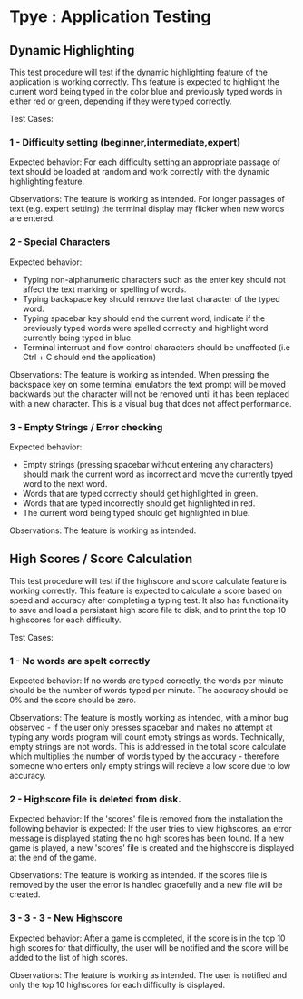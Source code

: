 # Tpye : Application Testing 

## Dynamic Highlighting 

This test procedure will test if the dynamic highlighting feature of the application is working correctly. This feature is expected to highlight the current word being typed in the color blue and previously typed words in either red or green, depending if they were typed correctly. 

Test Cases: 

### 1 - Difficulty setting (beginner,intermediate,expert)

Expected behavior: For each difficulty setting an appropriate passage of text should be loaded at random and work correctly with the dynamic highlighting feature. 

Observations: The feature is working as intended. For longer passages of text (e.g. expert setting) the terminal display may flicker when new words are entered.  

### 2 - Special Characters

Expected behavior: 
- Typing non-alphanumeric characters such as the enter key should not affect the text marking or spelling of words.
- Typing backspace key should remove the last character of the typed word.
- Typing spacebar key should end the current word, indicate if the previously typed words were spelled correctly and highlight word currently being typed in blue.
- Terminal interrupt and flow control characters should be unaffected (i.e Ctrl + C should end the application)

Observations: The feature is working as intended. When pressing the backspace key on some terminal emulators the text prompt will be moved backwards but the character will not be removed until it has been replaced with a new character. This is a visual bug that does not affect performance.

### 3 - Empty Strings / Error checking 

Expected behavior: 

- Empty strings (pressing spacebar without entering any characters) should mark the current word as incorrect and move the currently tpyed word to the next word.
- Words that are typed correctly should get highlighted in green. 
- Words that are typed incorrectly should get highlighted in red.
- The current word being typed should get highlighted in blue.

Observations: The feature is working as intended.

## High Scores / Score Calculation

This test procedure will test if the highscore and score calculate feature is working correctly. This feature is expected to calculate a score based on speed and accuracy after completing a typing test. It also has functionality to save and load a persistant high score file to disk, and to print the top 10 highscores for each difficulty.

Test Cases:

### 1 - No words are spelt correctly

Expected behavior: If no words are typed correctly, the words per minute should be the number of words typed per minute. The accuracy should be 0% and the score should be zero.

Observations: The feature is mostly working as intended, with a minor bug observed - if the user only presses spacebar and makes no attempt at typing any words program will count empty strings as words. Technically, empty strings are not words. This is addressed in the total score calculate which multiplies the number of words typed by the accuracy - therefore someone who enters only empty strings will recieve a low score due to low accuracy.  

### 2 - Highscore file is deleted from disk. 

Expected behavior: 
If the 'scores' file is removed from the installation the following behavior is expected: 
If the user tries to view highscores, an error message is displayed stating the no high scores has been found. 
If a new game is played, a new 'scores' file is created and the highscore is displayed at the end of the game. 

Observations: The feature is working as intended. If the scores file is removed by the user the error is handled gracefully and a new file will be created. 

### 3 - 3 - 3 - New Highscore

Expected behavior: 
After a game is completed, if the score is in the top 10 high scores for that difficulty, the user will be notified and the score will be added to the list of high scores.

Observations: The feature is working as intended. The user is notified and only the top 10 highscores for each difficulty is displayed. 